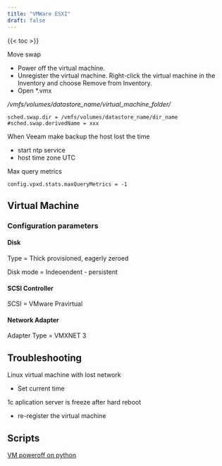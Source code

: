 ```yaml
---
title: "VMWare ESXI"
draft: false
---
```


{{< toc >}}

Move swap

* Power off the virtual machine.
* Unregister the virtual machine. Right-click the virtual machine in the Inventory and choose Remove from Inventory.
* Open *.vmx

*/vmfs/volumes/datastore_name/virtual_machine_folder/*

```text
sched.swap.dir = /vmfs/volumes/datastore_name/dir_name
#sched.swap.derivedName = xxx
```

When Veeam make backup the host lost the time

* start ntp service
* host time zone UTC

Max query metrics

```text
config.vpxd.stats.maxQueryMetrics = -1
```

## Virtual Machine

### Configuration parameters

#### Disk

Type = Thick provisioned, eagerly zeroed

Disk mode = Indeoendent - persistent

#### SCSI Controller

SCSI = VMware Pravirtual

#### Network Adapter

Adapter Type = VMXNET 3

## Troubleshooting

Linux virtual machine with lost network

* Set current time

1c aplication server is freeze after hard reboot

* re-register the virtual machine

## Scripts

[VM poweroff on python](https://github.com/pgalonza/Notes-files/blob/main/vmware/scripts/esxi-poweroff.py)
